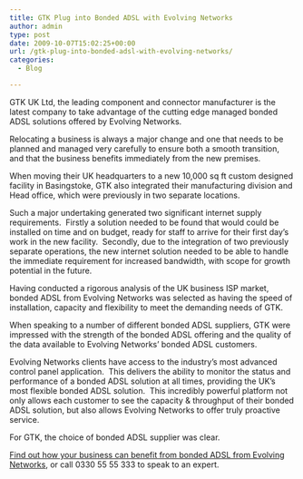 ```yaml
---
title: GTK Plug into Bonded ADSL with Evolving Networks
author: admin
type: post
date: 2009-10-07T15:02:25+00:00
url: /gtk-plug-into-bonded-adsl-with-evolving-networks/
categories:
  - Blog

---
```

GTK UK Ltd, the leading component and connector manufacturer is the latest company to take advantage of the cutting edge managed bonded ADSL solutions offered by Evolving Networks.

Relocating a business is always a major change and one that needs to be planned and managed very carefully to ensure both a smooth transition, and that the business benefits immediately from the new premises. 

When moving their UK headquarters to a new 10,000 sq ft custom designed facility in Basingstoke, GTK also integrated their manufacturing division and Head office, which were previously in two separate locations.

Such a major undertaking generated two significant internet supply requirements.  Firstly a solution needed to be found that would could be installed on time and on budget, ready for staff to arrive for their first day’s work in the new facility.  Secondly, due to the integration of two previously separate operations, the new internet solution needed to be able to handle the immediate requirement for increased bandwidth, with scope for growth potential in the future.

Having conducted a rigorous analysis of the UK business ISP market, bonded ADSL from Evolving Networks was selected as having the speed of installation, capacity and flexibility to meet the demanding needs of GTK.

When speaking to a number of different bonded ADSL suppliers, GTK were impressed with the strength of the bonded ADSL offering and the quality of the data available to Evolving Networks’ bonded ADSL customers.

Evolving Networks clients have access to the industry’s most advanced control panel application.  This delivers the ability to monitor the status and performance of a bonded ADSL solution at all times, providing the UK’s most flexible bonded ADSL solution.  This incredibly powerful platform not only allows each customer to see the capacity & throughput of their bonded ADSL solution, but also allows Evolving Networks to offer truly proactive service.

For GTK, the choice of bonded ADSL supplier was clear.

<a title="Contact Evolving Networks - The Bonded ADSL Experts" href="/contact-us" target="_self">Find out how your business can benefit from bonded ADSL from Evolving Networks</a>, or call 0330 55 55 333 to speak to an expert.